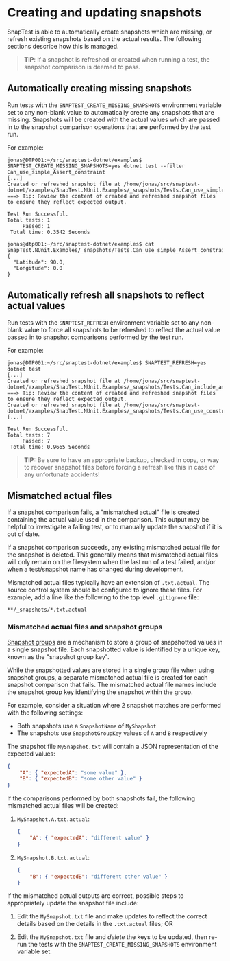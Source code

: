 # Creating and updating snapshots

SnapTest is able to automatically create snapshots which are missing, or refresh existing snapshots based on the actual results. The following sections describe how this is managed.

> __TIP__: If a snapshot is refreshed or created when running a test, the snapshot comparison is deemed to pass.


## Automatically creating missing snapshots

Run tests with the `SNAPTEST_CREATE_MISSING_SNAPSHOTS` environment variable set to any non-blank value to automatically create any snapshots that are missing. Snapshots will be created with the actual values which are passed in to the snapshot comparison operations that are performed by the test run.

For example:

```shell
jonas@DTP001:~/src/snaptest-dotnet/examples$ SNAPTEST_CREATE_MISSING_SNAPSHOTS=yes dotnet test --filter Can_use_simple_Assert_constraint
[...]
Created or refreshed snapshot file at /home/jonas/src/snaptest-dotnet/examples/SnapTest.NUnit.Examples/_snapshots/Tests.Can_use_simple_Assert_constraint.txt
===> Tip: Review the content of created and refreshed snapshot files to ensure they reflect expected output.

Test Run Successful.
Total tests: 1
     Passed: 1
 Total time: 0.3542 Seconds

jonas@dtp001:~/src/snaptest-dotnet/examples$ cat SnapTest.NUnit.Examples/_snapshots/Tests.Can_use_simple_Assert_constraint.txt
{
  "Latitude": 90.0,
  "Longitude": 0.0
}
```


## Automatically refresh all snapshots to reflect actual values

Run tests with the `SNAPTEST_REFRESH` environment variable set to any non-blank value to force all snapshots to be refreshed to reflect the actual value passed in to snapshot comparisons performed by the test run.

For example:

```shell
jonas@DTP001:~/src/snaptest-dotnet/examples$ SNAPTEST_REFRESH=yes dotnet test
[...]
Created or refreshed snapshot file at /home/jonas/src/snaptest-dotnet/examples/SnapTest.NUnit.Examples/_snapshots/Tests.Can_include_and_exclude_fields.txt
===> Tip: Review the content of created and refreshed snapshot files to ensure they reflect expected output.
Created or refreshed snapshot file at /home/jonas/src/snaptest-dotnet/examples/SnapTest.NUnit.Examples/_snapshots/Tests.Can_use_constraint_expression.txt
[...]

Test Run Successful.
Total tests: 7
     Passed: 7
 Total time: 0.9665 Seconds
 ```

> __TIP:__ Be sure to have an appropriate backup, checked in copy, or way to recover snapshot files before forcing a refresh like this in case of any unfortunate accidents!


## Mismatched actual files

If a snapshot comparison fails, a "mismatched actual" file is created containing the actual value used in the comparison. This output may be helpful to investigate a failing test, or to manually update the snapshot if it is out of date.

If a snapshot comparison succeeds, any existing mismatched actual file for the snapshot is deleted. This generally means that mismatched actual files will only remain on the filesystem when the last run of a test failed, and/or when a test/snapshot name has changed during development.

Mismatched actual files typically have an extension of `.txt.actual`. The source control system should be configured to ignore these files. For example, add a line like the following to the top level `.gitignore` file:

```
**/_snapshots/*.txt.actual
```

### Mismatched actual files and snapshot groups

[Snapshot groups](SnapshotGroups.md) are a mechanism to store a group of snapshotted values in a single snapshot file. Each snapshotted value is identified by a unique key, known as the "snapshot group key".

While the snapshotted values are stored in a single group file when using snapshot groups, a separate mismatched actual file is created for each snapshot comparison that fails. The mismatched actual file names include the snapshot group key identifying the snapshot within the group.

For example, consider a situation where 2 snapshot matches are performed with the following settings:
- Both snapshots use a `SnapshotName` of `MyShapshot`
- The snapshots use `SnapshotGroupKey` values of `A` and `B` respectively

The snapshot file `MySnapshot.txt` will contain a JSON representation of the expected values:

```json
{
    "A": { "expectedA": "some value" },
    "B": { "expectedB": "some other value" }
}
```

If the comparisons performed by both snapshots fail, the following mismatched actual files will be created:

1. `MySnapshot.A.txt.actual`:
    ```json
    {
        "A": { "expectedA": "different value" }
    }
    ```

1. `MySnapshot.B.txt.actual`:
    ```json
    {
        "B": { "expectedB": "different other value" }
    }
    ```

If the mismatched actual outputs are correct, possible steps to appropriately update the snapshot file include:

1. Edit the `MySnapshot.txt` file and make updates to reflect the correct details based on the details in the `.txt.actual` files; OR

1. Edit the `MySnapshot.txt` file and _delete_ the keys to be updated, then re-run the tests with the `SNAPTEST_CREATE_MISSING_SNAPSHOTS` environment variable set.
